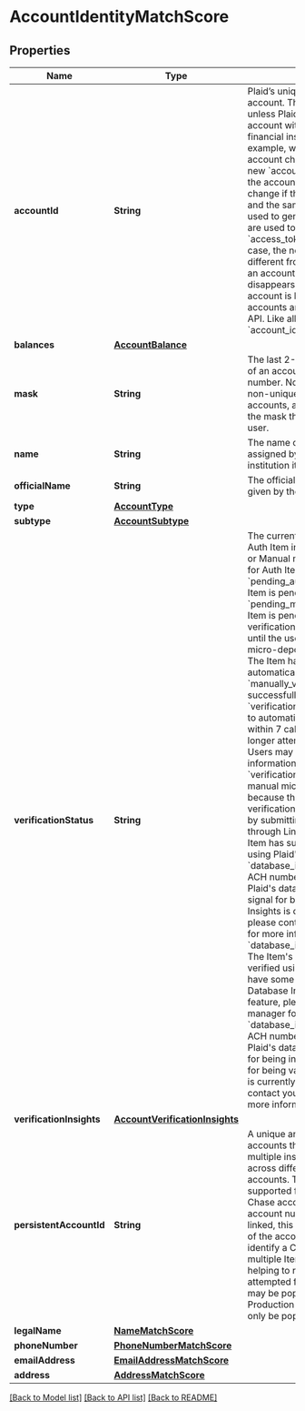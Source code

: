 # AccountIdentityMatchScore

## Properties
Name | Type | Description | Notes
------------ | ------------- | ------------- | -------------
**accountId** | **String** | Plaid’s unique identifier for the account. This value will not change unless Plaid can&#39;t reconcile the account with the data returned by the financial institution. This may occur, for example, when the name of the account changes. If this happens a new &#x60;account_id&#x60; will be assigned to the account.  The &#x60;account_id&#x60; can also change if the &#x60;access_token&#x60; is deleted and the same credentials that were used to generate that &#x60;access_token&#x60; are used to generate a new &#x60;access_token&#x60; on a later date. In that case, the new &#x60;account_id&#x60; will be different from the old &#x60;account_id&#x60;.  If an account with a specific &#x60;account_id&#x60; disappears instead of changing, the account is likely closed. Closed accounts are not returned by the Plaid API.  Like all Plaid identifiers, the &#x60;account_id&#x60; is case sensitive. | 
**balances** | [**AccountBalance**](AccountBalance.md) |  | 
**mask** | **String** | The last 2-4 alphanumeric characters of an account&#39;s official account number. Note that the mask may be non-unique between an Item&#39;s accounts, and it may also not match the mask that the bank displays to the user. | 
**name** | **String** | The name of the account, either assigned by the user or by the financial institution itself | 
**officialName** | **String** | The official name of the account as given by the financial institution | 
**type** | [**AccountType**](AccountType.md) |  | 
**subtype** | [**AccountSubtype**](AccountSubtype.md) |  | 
**verificationStatus** | **String** | The current verification status of an Auth Item initiated through Automated or Manual micro-deposits.  Returned for Auth Items only.  &#x60;pending_automatic_verification&#x60;: The Item is pending automatic verification  &#x60;pending_manual_verification&#x60;: The Item is pending manual micro-deposit verification. Items remain in this state until the user successfully verifies the micro-deposit.  &#x60;automatically_verified&#x60;: The Item has successfully been automatically verified   &#x60;manually_verified&#x60;: The Item has successfully been manually verified  &#x60;verification_expired&#x60;: Plaid was unable to automatically verify the deposit within 7 calendar days and will no longer attempt to validate the Item. Users may retry by submitting their information again through Link.  &#x60;verification_failed&#x60;: The Item failed manual micro-deposit verification because the user exhausted all 3 verification attempts. Users may retry by submitting their information again through Link.  &#x60;database_matched&#x60;: The Item has successfully been verified using Plaid&#39;s data sources.  &#x60;database_insights_pass&#x60;: The Item&#39;s ACH numbers have been verified using Plaid&#39;s data sources and have strong signal for being valid. Note: Database Insights is currently a beta feature, please contact your account manager for more information.  &#x60;database_insights_pass_with_caution&#x60;: The Item&#39;s ACH numbers have been verified using Plaid&#39;s data sources and have some signal for being valid. Note: Database Insights is currently a beta feature, please contact your account manager for more information.  &#x60;database_insights_fail&#x60;:  The Item&#39;s ACH numbers have been verified using Plaid&#39;s data sources and have signal for being invalid and/or have no signal for being valid. Note: Database Insights is currently a beta feature, please contact your account manager for more information.    | [optional] 
**verificationInsights** | [**AccountVerificationInsights**](AccountVerificationInsights.md) |  | [optional] 
**persistentAccountId** | **String** | A unique and persistent identifier for accounts that can be used to trace multiple instances of the same account across different Items for depository accounts. This is currently only supported for Chase Items. Because Chase accounts have a different account number each time they are linked, this field may be used instead of the account number to uniquely identify a Chase account across multiple Items for payments use cases, helping to reduce duplicate Items or attempted fraud. In Sandbox, this field may be populated for any account; in Production and Development, it will only be populated for Chase accounts. | [optional] 
**legalName** | [**NameMatchScore**](NameMatchScore.md) |  | [optional] 
**phoneNumber** | [**PhoneNumberMatchScore**](PhoneNumberMatchScore.md) |  | [optional] 
**emailAddress** | [**EmailAddressMatchScore**](EmailAddressMatchScore.md) |  | [optional] 
**address** | [**AddressMatchScore**](AddressMatchScore.md) |  | [optional] 

[[Back to Model list]](../README.md#documentation-for-models) [[Back to API list]](../README.md#documentation-for-api-endpoints) [[Back to README]](../README.md)


